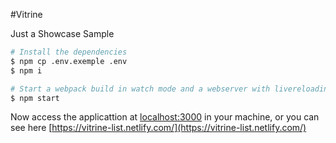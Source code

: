 #Vitrine

Just a Showcase Sample

```sh
# Install the dependencies
$ npm cp .env.exemple .env
$ npm i

# Start a webpack build in watch mode and a webserver with livereloading
$ npm start
```

Now access the applicattion at [localhost:3000](http://localhost:3000) in your machine, or you can see here [https://vitrine-list.netlify.com/](https://vitrine-list.netlify.com/)
